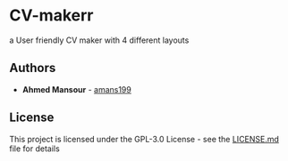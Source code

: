 # CV-makerr
a User friendly CV maker with 4 different layouts

## Authors

* **Ahmed Mansour** - [amans199](https://github.com/amans199)

## License

This project is licensed under the GPL-3.0 License - see the [LICENSE.md](LICENSE.md) file for details
